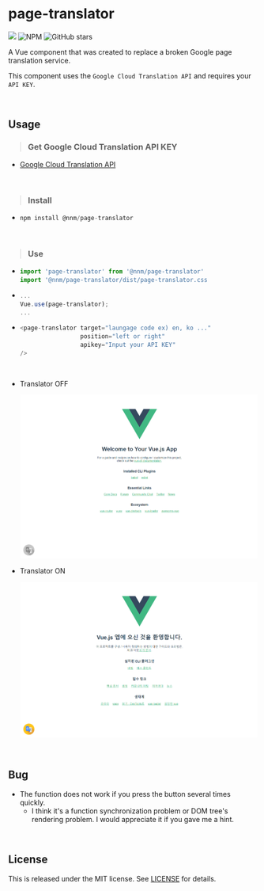 # page-translator
![](https://img.shields.io/npm/v/@nnm/page-translator.svg)
![NPM](https://img.shields.io/npm/l/@nnm/page-translator.svg)
![GitHub stars](https://img.shields.io/github/stars/woohyeonjo/page-translator.svg?style=social)

A Vue component that was created to replace a broken Google page translation service.

This component uses the `Google Cloud Translation API` and requires your  `API KEY`.

<br>

## Usage

>  ### Get Google Cloud Translation API KEY

- [Google Cloud Translation API](https://cloud.google.com/translate/?hl=ko&utm_source=google&utm_medium=cpc&utm_campaign=japac-KR-all-ko-dr-bkws-all-super-trial-e-dr-1003987&utm_content=text-ad-none-none-DEV_c-CRE_263225556921-ADGP_Hybrid+%7C+AW+SEM+%7C+BKWS+~+T1+%7C+EXA+%7C+ML+%7C+1:1+%7C+KR+%7C+ko+%7C+Translation+%7C+google+translate+api+%7C+en-KWID_43700031880242880-kwd-14329410560&userloc_1009871&utm_term=KW_google%20translate%20api&gclid=EAIaIQobChMIsYCE9_u44wIVj3ZgCh3MEwdKEAAYASAAEgILN_D_BwE)

<br>

> ### Install

- ```js
  npm install @nnm/page-translator
  ```

<br>

> ### Use

- ```js
  import 'page-translator' from '@nnm/page-translator'
  import '@nnm/page-translator/dist/page-translator.css
  ```

- ```js
  ...
  Vue.use(page-translator);
  ...
  ```

- ```js
  <page-translator target="laungage code ex) en, ko ..." 
                   position="left or right"
                   apikey="Input your API KEY"
  />
  ```

<br>

- Translator OFF

  <img src="images/translator_disable.png" alt="usage image disable">



- Translator ON

  <img src="./images/translator_enable.png" alt="usage image enable">







<br>

## Bug

- The function does not work if you press the button several times quickly.
  - I think it's a function synchronization problem or DOM tree's rendering problem. I would appreciate it if you gave me a hint.

<br>

## License

This is released under the MIT license. See [LICENSE](./license) for details.



